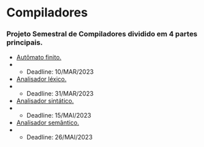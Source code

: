 # Compiladores

### Projeto Semestral de Compiladores dividido em 4 partes principais.

- [Autômato finito.](https://github.com/Thiago2204/Compiladores-/tree/main/Autômato%20finito)
- - Deadline: 10/MAR/2023
- [Analisador léxico.](https://github.com/Thiago2204/Compiladores-/tree/main/Analisador%20léxico)
- - Deadline: 31/MAR/2023
- [Analisador sintático.](https://github.com/Thiago2204/Compiladores-/tree/main/Analisador%20sintático)
- - Deadline: 15/MAI/2023
- [Analisador semântico.](https://github.com/Thiago2204/Compiladores-/tree/main/Analisador%20semântico)
- - Deadline: 26/MAI/2023

